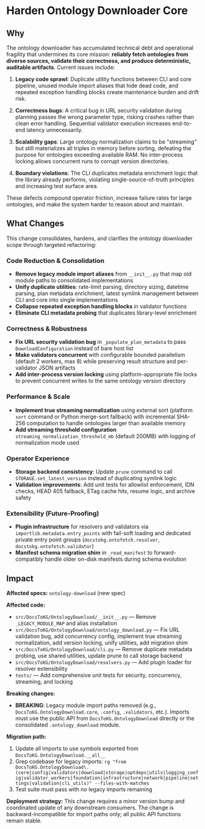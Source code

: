 # Harden Ontology Downloader Core

## Why

The ontology downloader has accumulated technical debt and operational fragility that undermines its core mission: **reliably fetch ontologies from diverse sources, validate their correctness, and produce deterministic, auditable artifacts**. Current issues include:

1. **Legacy code sprawl**: Duplicate utility functions between CLI and core pipeline, unused module import aliases that hide dead code, and repeated exception handling blocks create maintenance burden and drift risk.

2. **Correctness bugs**: A critical bug in URL security validation during planning passes the wrong parameter type, risking crashes rather than clean error handling. Sequential validator execution increases end-to-end latency unnecessarily.

3. **Scalability gaps**: Large ontology normalization claims to be "streaming" but still materializes all triples in memory before sorting, defeating the purpose for ontologies exceeding available RAM. No inter-process locking allows concurrent runs to corrupt version directories.

4. **Boundary violations**: The CLI duplicates metadata enrichment logic that the library already performs, violating single-source-of-truth principles and increasing test surface area.

These defects compound operator friction, increase failure rates for large ontologies, and make the system harder to reason about and maintain.

## What Changes

This change consolidates, hardens, and clarifies the ontology downloader scope through targeted refactoring:

### Code Reduction & Consolidation

- **Remove legacy module import aliases** from `__init__.py` that map old module paths to consolidated implementations
- **Unify duplicate utilities**: rate-limit parsing, directory sizing, datetime parsing, plan metadata enrichment, latest symlink management between CLI and core into single implementations
- **Collapse repeated exception handling blocks** in validator functions
- **Eliminate CLI metadata probing** that duplicates library-level enrichment

### Correctness & Robustness

- **Fix URL security validation bug** in `_populate_plan_metadata` to pass `DownloadConfiguration` instead of bare host list
- **Make validators concurrent** with configurable bounded parallelism (default 2 workers, max 8) while preserving result structure and per-validator JSON artifacts
- **Add inter-process version locking** using platform-appropriate file locks to prevent concurrent writes to the same ontology version directory

### Performance & Scale

- **Implement true streaming normalization** using external sort (platform `sort` command or Python merge-sort fallback) with incremental SHA-256 computation to handle ontologies larger than available memory
- **Add streaming threshold configuration** `streaming_normalization_threshold_mb` (default 200MB) with logging of normalization mode used

### Operator Experience

- **Storage backend consistency**: Update `prune` command to call `STORAGE.set_latest_version` instead of duplicating symlink logic
- **Validation improvements**: Add unit tests for allowlist enforcement, IDN checks, HEAD 405 fallback, ETag cache hits, resume logic, and archive safety

### Extensibility (Future-Proofing)

- **Plugin infrastructure** for resolvers and validators via `importlib.metadata.entry_points` with fail-soft loading and dedicated private entry point groups (`docstokg.ontofetch.resolver`, `docstokg.ontofetch.validator`)
- **Manifest schema migration shim** in `_read_manifest` to forward-compatibly handle older on-disk manifests during schema evolution

## Impact

**Affected specs:** `ontology-download` (new spec)

**Affected code:**

- `src/DocsToKG/OntologyDownload/__init__.py` — Remove `_LEGACY_MODULE_MAP` and alias installation
- `src/DocsToKG/OntologyDownload/ontology_download.py` — Fix URL validation bug, add concurrency config, implement true streaming normalization, add version locking, unify utilities, add migration shim
- `src/DocsToKG/OntologyDownload/cli.py` — Remove duplicate metadata probing, use shared utilities, update prune to call storage backend
- `src/DocsToKG/OntologyDownload/resolvers.py` — Add plugin loader for resolver extensibility
- `tests/` — Add comprehensive unit tests for security, concurrency, streaming, and locking

**Breaking changes:**

- **BREAKING**: Legacy module import paths removed (e.g., `DocsToKG.OntologyDownload.core`, `.config`, `.validators`, etc.). Imports must use the public API from `DocsToKG.OntologyDownload` directly or the consolidated `.ontology_download` module.

**Migration path:**

1. Update all imports to use symbols exported from `DocsToKG.OntologyDownload.__all__`
2. Grep codebase for legacy imports: `rg "from DocsToKG.OntologyDownload\.(core|config|validators|download|storage|optdeps|utils|logging_config|validator_workers|foundation|infrastructure|network|pipeline|settings|validation|cli_utils)" --files-with-matches`
3. Test suite must pass with no legacy imports remaining

**Deployment strategy:** This change requires a minor version bump and coordinated update of any downstream consumers. The change is backward-incompatible for import paths only; all public API functions remain stable.
